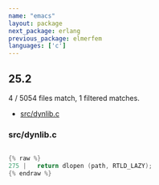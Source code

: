 ```yaml
---
name: "emacs"
layout: package
next_package: erlang
previous_package: elmerfem
languages: ['c']
---
```

## 25.2
4 / 5054 files match, 1 filtered matches.

 - [src/dynlib.c](#srcdynlibc)

### src/dynlib.c

```c

{% raw %}
275 |   return dlopen (path, RTLD_LAZY);
{% endraw %}

```